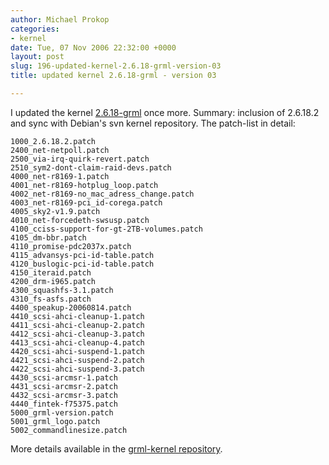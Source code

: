 ```yaml
---
author: Michael Prokop
categories:
- kernel
date: Tue, 07 Nov 2006 22:32:00 +0000
layout: post
slug: 196-updated-kernel-2.6.18-grml-version-03
title: updated kernel 2.6.18-grml - version 03

---
```

I updated the kernel [2\.6\.18\-grml](http://dufo.tugraz.at/~prokop/grml-kernel/2.6.18-grml/) once more. Summary: inclusion of 2\.6\.18\.2 and sync with Debian's svn kernel repository. The patch\-list in detail:

```
1000_2.6.18.2.patch
2400_net-netpoll.patch
2500_via-irq-quirk-revert.patch
2510_sym2-dont-claim-raid-devs.patch
4000_net-r8169-1.patch
4001_net-r8169-hotplug_loop.patch
4002_net-r8169-no_mac_adress_change.patch
4003_net-r8169-pci_id-corega.patch
4005_sky2-v1.9.patch
4010_net-forcedeth-swsusp.patch
4100_cciss-support-for-gt-2TB-volumes.patch
4105_dm-bbr.patch
4110_promise-pdc2037x.patch
4115_advansys-pci-id-table.patch
4120_buslogic-pci-id-table.patch
4150_iteraid.patch
4200_drm-i965.patch
4300_squashfs-3.1.patch
4310_fs-asfs.patch
4400_speakup-20060814.patch
4410_scsi-ahci-cleanup-1.patch
4411_scsi-ahci-cleanup-2.patch
4412_scsi-ahci-cleanup-3.patch
4413_scsi-ahci-cleanup-4.patch
4420_scsi-ahci-suspend-1.patch
4421_scsi-ahci-suspend-2.patch
4422_scsi-ahci-suspend-3.patch
4430_scsi-arcmsr-1.patch
4431_scsi-arcmsr-2.patch
4432_scsi-arcmsr-3.patch
4440_fintek-f75375.patch
5000_grml-version.patch
5001_grml_logo.patch
5002_commandlinesize.patch
```
More details available in the [grml\-kernel repository](http://hg.grml.org/grml-kernel/).
